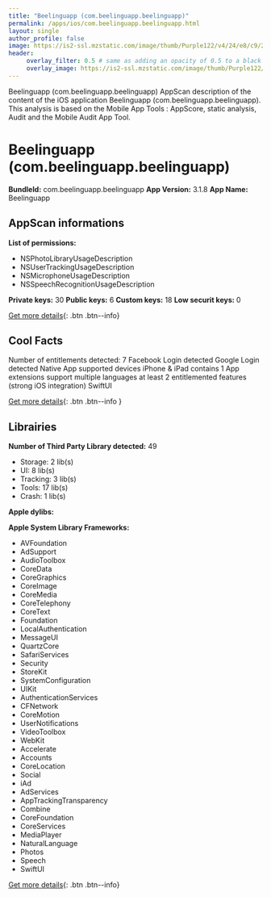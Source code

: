 ```yaml
---
title: "Beelinguapp (com.beelinguapp.beelinguapp)"
permalink: /apps/ios/com.beelinguapp.beelinguapp.html
layout: single
author_profile: false
image: https://is2-ssl.mzstatic.com/image/thumb/Purple122/v4/24/e8/c9/24e8c912-0bb7-e834-e7c8-7dc8973d4660/AppIcon-1-0-1x_U007emarketing-0-7-0-85-220.png/512x512bb.jpg
header: 
     overlay_filter: 0.5 # same as adding an opacity of 0.5 to a black background
     overlay_image: https://is2-ssl.mzstatic.com/image/thumb/Purple122/v4/24/e8/c9/24e8c912-0bb7-e834-e7c8-7dc8973d4660/AppIcon-1-0-1x_U007emarketing-0-7-0-85-220.png/512x512bb.jpg
---
```

Beelinguapp (com.beelinguapp.beelinguapp) AppScan description of the content of the iOS application Beelinguapp (com.beelinguapp.beelinguapp). This analysis is based on the Mobile App Tools : AppScore, static analysis, Audit and the Mobile Audit App Tool.

# Beelinguapp (com.beelinguapp.beelinguapp)

**BundleId:** com.beelinguapp.beelinguapp
**App Version:** 3.1.8
**App Name:** Beelinguapp


## AppScan informations 

**List of permissions:** 
- NSPhotoLibraryUsageDescription
- NSUserTrackingUsageDescription
- NSMicrophoneUsageDescription
- NSSpeechRecognitionUsageDescription
  
  
**Private keys:** 30
**Public keys:** 6
**Custom keys:** 18
**Low securit keys:** 0
  
[Get more details](/pricing.html){: .btn .btn--info}

## Cool Facts

Number of entitlements detected: 7
Facebook Login detected
Google Login detected
Native App
supported devices iPhone & iPad
contains 1 App extensions
support multiple languages
at least 2 entitlemented features (strong iOS integration)
SwiftUI
  
[Get more details](/pricing.html){: .btn .btn--info }

## Librairies 
**Number of Third Party Library detected:** 49
- Storage: 2 lib(s)
- UI: 8 lib(s)
- Tracking: 3 lib(s)
- Tools: 17 lib(s)
- Crash: 1 lib(s)


**Apple dylibs:**


**Apple System Library Frameworks:**
- AVFoundation
- AdSupport
- AudioToolbox
- CoreData
- CoreGraphics
- CoreImage
- CoreMedia
- CoreTelephony
- CoreText
- Foundation
- LocalAuthentication
- MessageUI
- QuartzCore
- SafariServices
- Security
- StoreKit
- SystemConfiguration
- UIKit
- AuthenticationServices
- CFNetwork
- CoreMotion
- UserNotifications
- VideoToolbox
- WebKit
- Accelerate
- Accounts
- CoreLocation
- Social
- iAd
- AdServices
- AppTrackingTransparency
- Combine
- CoreFoundation
- CoreServices
- MediaPlayer
- NaturalLanguage
- Photos
- Speech
- SwiftUI


  
[Get more details](/pricing.html){: .btn .btn--info}


